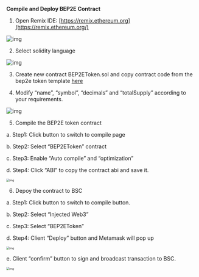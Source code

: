**Compile and Deploy BEP2E Contract**

1. Open Remix IDE: [https://remix.ethereum.org](https://remix.ethereum.org/)

![img](https://lh6.googleusercontent.com/zwki3hgBILOzXHtayDLvNCrmOXv6LTUQAIG02lRkOtzOtNJsUbIBXB7LUoN6RF8PbvkUGcRuLCA36I_RdqJCQVrfeZpwfbpfwlN7R0s3fJGMSTdMT8y56ngL3qCocUPW65UJ2bQZ)

2. Select solidity language

![img](https://lh3.googleusercontent.com/aLlINgoy2Luj45ZKVxPTExUS4I2QoX3WHzmLbO7_CJHQiL3plGvx0iCaI2YTGE8QmnhytN-HDOPvhGixQ7utrA_o9UJJVaujmQ5yj7ET8ju12Jh0luVtZHgpLGmOx9LUoFnzu2Eg)

3. Create new contract BEP2EToken.sol and copy contract code from the bep2e token template [here](../../developer/BEP2EToken.template)


4. Modify “name”, “symbol”, “decimals” and “totalSupply” according to your requirements. 

![img](https://lh3.googleusercontent.com/eRrCyCEp4d-jRs53osxiEssFtpC42ZeOBXF4R78WU8cYRd-gbhHahhoMH0e2LW3jj2paRc12VqC6aSxO_HnZ29ZyQgrXGfYeaCV8BRSFJ93T77sTXirBQwz3LfhkK3KWW7w2Thfm)

5. Compile the BEP2E token contract

a. Step1: Click button to switch to compile page

b. Step2: Select “BEP2EToken” contract

c. Step3: Enable “Auto compile” and “optimization”

d. Step4: Click “ABI” to copy the contract abi and save it.

<img src="https://lh6.googleusercontent.com/HcL4dfyprGMRdC0McGFRvL-sjzn4kTeubuMR0XIxtaZGO61MD6cO1Nvi592tY9ZvBYrBIdu463fioiiO2o3NOkOn8G-nYIwHCIuWTkTeOlOKgEQJDOgm-UdXyad2QnSeD-wojzhj" alt="img" style="zoom:50%;" />

6. Depoy the contract to BSC

a. Step1: Click button to switch to compile button.

b. Step2: Select “Injected Web3”

c. Step3: Select “BEP2EToken”

d. Step4: Client “Deploy” button and Metamask will pop up

<img src="https://lh5.googleusercontent.com/eRFqXwjs3HGPIldy8mnZQLeQii-E-kVmlXnGlTrFa0Q6OGsTKcLC4QY3f9DaWwv9xeVNpGTYpoTCbtMFxMafzWY3N9B2RYJITjRaOBdn72DkW_jgucIhH1MJXz9gHN0Kt-2dvuBv" alt="img" style="zoom:50%;" />

e.   Client “confirm” button to sign and broadcast transaction to BSC.

<img src="https://lh4.googleusercontent.com/9awuDudNSuUOZDQAlW5FPZ5SbRkWsKPlJSYWGUL7R4raJ5o2mprRP7jt87hP_wbuYeoJy75ErwDcKVC7_spf8YkumCkwOP4Eak9SfcV6dZvyVhy84JqKfVUvmEeLw5mWEZ3-aCED" alt="img" style="zoom:50%;" />